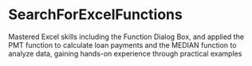 # SearchForExcelFunctions
Mastered Excel skills including the Function Dialog Box, and applied the PMT function to calculate loan payments and the MEDIAN function to analyze data, gaining hands-on experience through practical examples
